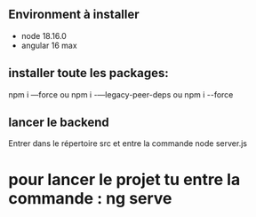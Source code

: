 ##  Environment à installer
- node 18.16.0
- ⁠angular 16 max

## installer toute les packages:
 npm i —force ou npm i -—legacy-peer-deps ou npm i --force

## lancer le backend 
Entrer dans le répertoire src et entre la commande node server.js 

# pour lancer le projet tu entre la commande :  ng serve